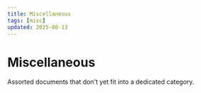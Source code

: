 ```yaml
---
title: Miscellaneous
tags: [misc]
updated: 2025-08-13
---
```


# Miscellaneous

Assorted documents that don't yet fit into a dedicated category.

